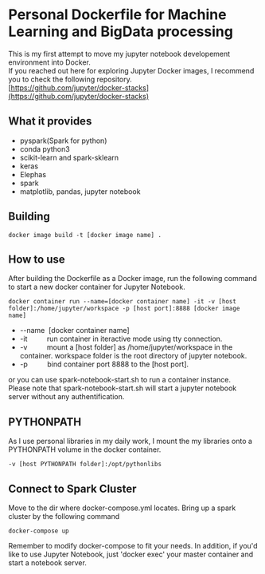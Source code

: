 # Personal Dockerfile for Machine Learning and BigData processing

This is my first attempt to move my jupyter notebook developement environment into Docker.<br>
If you reached out here for exploring Jupyter Docker images, I recommend you to check the following repository.<br>
[https://github.com/jupyter/docker-stacks](https://github.com/jupyter/docker-stacks)<br>

## What it provides
- pyspark(Spark for python)
- conda python3
- scikit-learn and spark-sklearn
- keras
- Elephas
- spark
- matplotlib, pandas, jupyter notebook

## Building

```
docker image build -t [docker image name] .
```

## How to use
After building the Dockerfile as a Docker image, run the following command to start a new docker container for Jupyter Notebook.<br>

```
docker container run --name=[docker container name] -it -v [host folder]:/home/jupyter/workspace -p [host port]:8888 [docker image name]
```

* --name&nbsp;&nbsp;[docker container name]<br>
* -it&nbsp;&nbsp;&nbsp;&nbsp;&nbsp;&nbsp;&nbsp;&nbsp;&nbsp;&nbsp;run container in iteractive mode using tty connection.<br>
* -v&nbsp;&nbsp;&nbsp;&nbsp;&nbsp;&nbsp;&nbsp;&nbsp;&nbsp;&nbsp;mount a [host folder] as /home/jupyter/workspace in the container. workspace folder is the root directory of jupyter notebook.<br>
* -p&nbsp;&nbsp;&nbsp;&nbsp;&nbsp;&nbsp;&nbsp;&nbsp;&nbsp;&nbsp;bind container port 8888 to the [host port].<br>

or you can use spark-notebook-start.sh to run a container instance.<br>
Please note that spark-notebook-start.sh will start a jupyter notebook server without any authentification.

## PYTHONPATH
As I use personal libraries in my daily work, I mount the my libraries onto a PYTHONPATH volume in the docker container.

```
-v [host PYTHONPATH folder]:/opt/pythonlibs
```

## Connect to Spark Cluster
Move to the dir where docker-compose.yml locates.
Bring up a spark cluster by the following command
```
docker-compose up
```

Remember to modify docker-compose to fit your needs. In addition, if you'd like to use Jupyter Notebook, just 'docker exec' your master container and start a notebook server.
